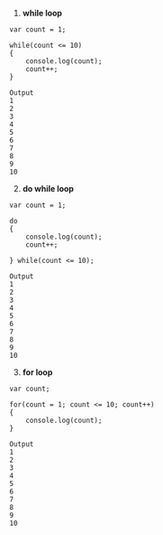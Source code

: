 1. **while loop**

```
var count = 1;

while(count <= 10)
{
	console.log(count);
	count++;
}
```

```
Output
1
2
3
4
5
6
7
8
9
10
```

2. **do while loop**

```
var count = 1;

do
{
	console.log(count);
	count++;

} while(count <= 10);
```

```
Output
1
2
3
4
5
6
7
8
9
10
```

3. **for loop**

```
var count;

for(count = 1; count <= 10; count++)
{
	console.log(count);
}
```

```
Output
1
2
3
4
5
6
7
8
9
10
```